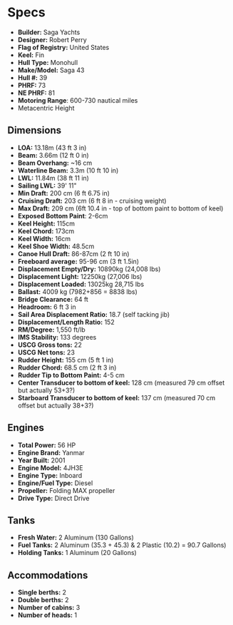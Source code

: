 # Specs

* **Builder:** Saga Yachts
* **Designer:** Robert Perry
* **Flag of Registry:** United States
* **Keel:** Fin
* **Hull Type:** Monohull
* **Make/Model:** Saga 43
* **Hull #:** 39
* **PHRF:** 73
* **NE PHRF:** 81
* **Motoring Range**: 600-730 nautical miles
* Metacentric Height

## Dimensions

* **LOA:** 13.18m (43 ft 3 in)
* **Beam:** 3.66m (12 ft 0 in)
* **Beam Overhang:** ~16 cm
* **Waterline Beam:** 3.3m (10 ft 10 in)
* **LWL:** 11.84m (38 ft 11 in)
* **Sailing LWL:** 39' 11"
* **Min Draft:** 200 cm (6 ft 6.75 in)
* **Cruising Draft:** 203 cm (6 ft 8 in - cruising weight)
* **Max Draft:** 209 cm (6ft 10.4 in - top of bottom paint to bottom of keel)
* **Exposed Bottom Paint**: 2-6cm
* **Keel Height:** 115cm
* **Keel Chord:** 173cm
* **Keel Width:** 16cm
* **Keel Shoe Width:** 48.5cm
* **Canoe Hull Draft:** 86-87cm (2 ft 10 in)
* **Freeboard average:** 95-96 cm (3 ft 1.5in)
* **Displacement Empty/Dry:** 10890kg (24,008 lbs)
* **Displacement Light:** 12250kg (27,006 lbs)
* **Displacement Loaded:** 13025kg 28,715 lbs
* **Ballast:** 4009 kg (7982+856 = 8838 lbs)
* **Bridge Clearance:** 64 ft
* **Headroom:** 6 ft 3 in
* **Sail Area Displacement Ratio:** 18.7 (self tacking jib)
* **Displacement/Length Ratio:** 152
* **RM/Degree:** 1,550 ft/lb
* **IMS Stability:** 133 degrees
* **USCG Gross tons:** 22
* **USCG Net tons:** 23
* **Rudder Height:** 155 cm (5 ft 1 in)
* **Rudder Chord:** 68.5 cm (2 ft 3 in)
* **Rudder Tip to Bottom Paint:** 4-5 cm
* **Center Transducer to bottom of keel:** 128 cm (measured 79 cm offset but actually 53+3?)
* **Starboard Transducer to bottom of keel:** 137 cm (measured 70 cm offset but actually 38+3?)

## Engines

* **Total Power:** 56 HP
* **Engine Brand:** Yanmar
* **Year Built:** 2001
* **Engine Model:** 4JH3E
* **Engine Type:** Inboard
* **Engine/Fuel Type:** Diesel
* **Propeller:** Folding MAX propeller
* **Drive Type:** Direct Drive

## Tanks

* **Fresh Water:** 2 Aluminum (130 Gallons)
* **Fuel Tanks:** 2 Aluminum (35.3 + 45.3) & 2 Plastic (10.2) = 90.7 Gallons)
* **Holding Tanks:** 1 Aluminum (20 Gallons)

## Accommodations

* **Single berths:** 2
* **Double berths:** 2
* **Number of cabins:** 3
* **Number of heads:** 1
